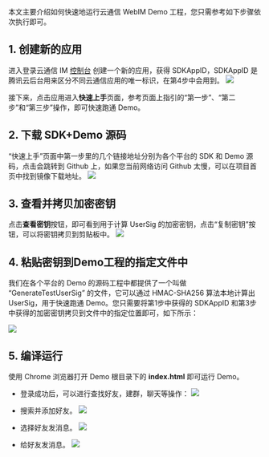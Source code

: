 本文主要介绍如何快速地运行云通信 WebIM Demo 工程，您只需参考如下步骤依次执行即可。

## 1. 创建新的应用
进入登录云通信 IM [控制台](https://console.cloud.tencent.com/avc) 创建一个新的应用，获得 SDKAppID，SDKAppID 是腾讯云后台用来区分不同云通信应用的唯一标识，在第4步中会用到。
![](https://main.qcloudimg.com/raw/b9d211494b6ec8fcea765d1518b228a1.png)

接下来，点击应用进入**快速上手**页面，参考页面上指引的“第一步”、“第二步”和“第三步”操作，即可快速跑通 Demo。

## 2. 下载 SDK+Demo 源码
“快速上手”页面中第一步里的几个链接地址分别为各个平台的 SDK 和 Demo 源码，点击会跳转到 Github 上，如果您当前网络访问 Github 太慢，可以在项目首页中找到镜像下载地址。
![](https://main.qcloudimg.com/raw/d56b4e4434da42d1a3b8e3540cf6718e.png)

## 3. 查看并拷贝加密密钥
点击**查看密钥**按钮，即可看到用于计算 UserSig 的加密密钥，点击“复制密钥”按钮，可以将密钥拷贝到剪贴板中。
![](https://main.qcloudimg.com/raw/5843542ec2e0446d326d7d44f96a5ec0.png)

<h2 id="CopyKey"> 4. 粘贴密钥到Demo工程的指定文件中 </h2>
我们在各个平台的 Demo 的源码工程中都提供了一个叫做 “GenerateTestUserSig” 的文件，它可以通过 HMAC-SHA256 算法本地计算出 UserSig，用于快速跑通 Demo。您只需要将第1步中获得的 SDKAppID 和第3步中获得的加密密钥拷贝到文件中的指定位置即可，如下所示：

![](https://main.qcloudimg.com/raw/9275a5f99bf00467eac6c34f6ddd3ca5.jpg)

## 5. 编译运行
使用 Chrome 浏览器打开 Demo 根目录下的 **index.html** 即可运行 Demo。
- 登录成功后，可以进行查找好友，建群，聊天等操作：
![](https://main.qcloudimg.com/raw/87e6f5eae834907cab89f50d5ce49b49.png)

- 搜索并添加好友。
![](https://main.qcloudimg.com/raw/ef4c39f1ec649ad4f10cd8764ca51d1c.png)

- 选择好友发消息。
![](https://main.qcloudimg.com/raw/ff8c787aa814edefd96468de2da59f26.png)

- 给好友发消息。
![](https://main.qcloudimg.com/raw/d55732975bb5d3e8e44a283e1a26ba4b.png)